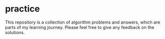 # practice

This repository is a collection of algorithm problems and answers, which are parts of my learning journey. Please feel free to give any feedback on the solutions. 

